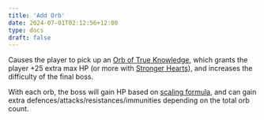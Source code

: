 ```yaml
---
title: 'Add Orb'
date: 2024-07-01T02:12:56+12:00
type: docs
draft: false
---
```


Causes the player to pick up an [Orb of True Knowledge](https://noita.wiki.gg/wiki/Orb_of_True_Knowledge), which grants the player +25 extra max HP (or more with [Stronger Hearts](https://noita.wiki.gg/wiki/Stronger_Hearts)), and increases the difficulty of the final boss.

With each orb, the boss will gain HP based on [scaling formula](https://noita.wiki.gg/wiki/Kolmisilm%C3%A4#Scaling), and can gain extra defences/attacks/resistances/immunities depending on the total orb count.
